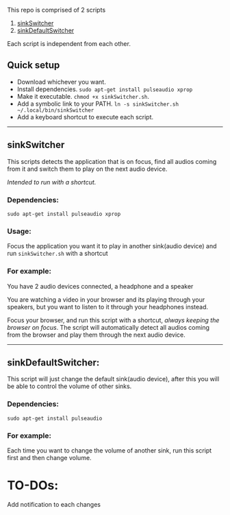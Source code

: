 
This repo is comprised of 2 scripts
1. [sinkSwitcher](#sinkSwitcher)
2. [sinkDefaultSwitcher](#sinkDefaultSwitcher)

Each script is independent from each other.

## Quick setup
- Download whichever you want.
- Install dependencies. `sudo apt-get install pulseaudio xprop`
- Make it executable. `chmod +x sinkSwitcher.sh`.
- Add a symbolic link to your PATH. `ln -s sinkSwitcher.sh ~/.local/bin/sinkSwitcher`
- Add a keyboard shortcut to execute each script.

---

## sinkSwitcher

This scripts detects the application that is on focus, find all audios coming from it and switch them to play on the next audio device.

*Intended to run with a shortcut.*

### Dependencies:

    sudo apt-get install pulseaudio xprop


### Usage:
Focus the application you want it to play in another sink(audio device) and run `sinkSwitcher.sh` with a shortcut

### For example:

You have 2 audio devices connected, a headphone and a speaker

You are watching a video in your browser and its playing through your speakers, but you want to listen to it through your headphones instead.

Focus your browser, and run this script with a shortcut, *always keeping the browser on focus*. The script will automatically detect all audios coming from the browser and play them through the next audio device.

---

## sinkDefaultSwitcher:
This script will just change the default sink(audio device), after this you will be able to control the volume of other sinks.

### Dependencies:

    sudo apt-get install pulseaudio

### For example:
Each time you want to change the volume of another sink, run this script first and then change volume.

# TO-DOs:
Add notification to each changes
